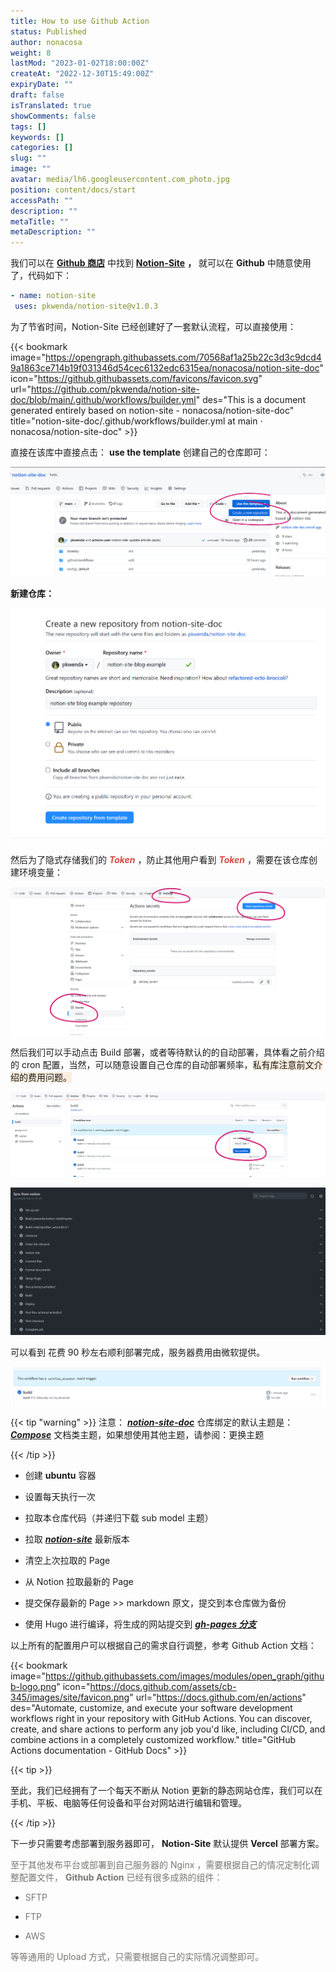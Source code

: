 ```yaml
---
title: How to use Github Action
status: Published
author: nonacosa
weight: 8
lastMod: "2023-01-02T18:00:00Z"
createAt: "2022-12-30T15:49:00Z"
expiryDate: ""
draft: false
isTranslated: true
showComments: false
tags: []
keywords: []
categories: []
slug: ""
image: ""
avatar: media/lh6.googleusercontent.com_photo.jpg
position: content/docs/start
accessPath: ""
description: ""
metaTitle: ""
metaDescription: ""
---
```

我们可以在 **[Github 商店](https://github.com/marketplace)** 中找到 **[Notion-Site](https://github.com/marketplace/actions/notion-site)**  **，** 就可以在 **Github** 中随意使用了，代码如下：


 ```yaml
 - name: notion-site
  uses: pkwenda/notion-site@v1.0.3
 ```
 <!--more-->为了节省时间，Notion-Site 已经创建好了一套默认流程，可以直接使用：

{{< bookmark image="https://opengraph.githubassets.com/70568af1a25b22c3d3c9dcd49a1863ce714b19f031346d54cec6132edc6315ea/nonacosa/notion-site-doc" icon="https://github.githubassets.com/favicons/favicon.svg" url="https://github.com/pkwenda/notion-site-doc/blob/main/.github/workflows/builder.yml"  des="This is a document generated entirely based on notion-site - nonacosa/notion-site-doc"  title="notion-site-doc/.github/workflows/builder.yml at main · nonacosa/notion-site-doc"  >}}

直接在该库中直接点击： **use the template** 创建自己的仓库即可：



![](media/prod-files-secure.s3.us-west-2.amazonaws.com_e2f5dab2-961a-4dc2-ae04-c4109c388505.png)



 **新建仓库：** 

![](media/prod-files-secure.s3.us-west-2.amazonaws.com_9ea387ed-b28e-411b-a97e-2e2eb566c3ff.png)

然后为了隐式存储我们的<span style="color: rgba(212, 76, 71, 1);"> ***Token*** </span>，防止其他用户看到<span style="color: rgba(212, 76, 71, 1);"> ***Token*** </span>，需要在该仓库创建环境变量：



![](media/prod-files-secure.s3.us-west-2.amazonaws.com_252a785f-9436-44e3-bd5e-a0d7566e066b.png)

然后我们可以手动点击 Build 部署，或者等待默认的的自动部署，具体看之前介绍的 cron 配置，当然，可以随意设置自己仓库的自动部署频率，<span style="background-color: rgba(251, 236, 221, 1);">私有库注意前文介绍的费用问题。</span>

![](media/prod-files-secure.s3.us-west-2.amazonaws.com_bbc10e5b-591b-48d3-8c8a-737f3f95e6c1.png)



![](media/prod-files-secure.s3.us-west-2.amazonaws.com_cd4afefb-31b6-4b9b-b60a-410b37bdcd06.png)

可以看到 花费 90 秒左右顺利部署完成，服务器费用由微软提供。

![](media/prod-files-secure.s3.us-west-2.amazonaws.com_12e5f7ff-ed35-46ae-873f-0dfaf26185b5.png)



{{< tip "warning" >}}
注意： ***[notion-site-doc](https://github.com/pkwenda/notion-site-doc)*** 仓库绑定的默认主题是： ***[Compose](https://github.com/onweru/compose)*** 文档类主题，如果想使用其他主题，请参阅：更换主题

{{< /tip >}}

- 创建 **ubuntu** 容器

- 设置每天执行一次

- 拉取本仓库代码（并递归下载 sub model 主题）

- 拉取 ***[notion-site](https://github.com/pkwenda/notion-site-doc)*** 最新版本

- 清空上次拉取的 Page

- 从 Notion 拉取最新的 Page

- 提交保存最新的 Page >> markdown 原文，提交到本仓库做为备份

- 使用 Hugo 进行编译，将生成的网站提交到 ***[gh-pages 分支](https://github.com/pkwenda/notion-site-doc/tree/gh-pages)*** 

以上所有的配置用户可以根据自己的需求自行调整，参考 Github Action 文档：

{{< bookmark image="https://github.githubassets.com/images/modules/open_graph/github-logo.png" icon="https://docs.github.com/assets/cb-345/images/site/favicon.png" url="https://docs.github.com/en/actions"  des="Automate, customize, and execute your software development workflows right in your repository with GitHub Actions. You can discover, create, and share actions to perform any job you'd like, including CI/CD, and combine actions in a completely customized workflow."  title="GitHub Actions documentation - GitHub Docs"  >}}

{{< tip >}}

至此，我们已经拥有了一个每天不断从 Notion 更新的静态网站仓库，我们可以在手机、平板、电脑等任何设备和平台对网站进行编辑和管理。

{{< /tip >}}

下一步只需要考虑部署到服务器即可， **Notion-Site** 默认提供 **Vercel** 部署方案。



<span style="color: rgba(120, 119, 116, 1);">至于其他发布平台或部署到自己服务器的 Nginx ，需要根据自己的情况定制化调整配置文件，</span><span style="color: rgba(120, 119, 116, 1);"> **Github Action** </span><span style="color: rgba(120, 119, 116, 1);">已经有很多成熟的组件：</span>

- <span style="color: rgba(120, 119, 116, 1);">SFTP</span>

- <span style="color: rgba(120, 119, 116, 1);">FTP</span>

- <span style="color: rgba(120, 119, 116, 1);">AWS</span>

<span style="color: rgba(120, 119, 116, 1);">等等通用的 Upload 方式，只需要根据自己的实际情况调整即可。</span>

